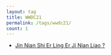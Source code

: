 ```yaml
---
layout: tag
title: WWDC21
permalink: /tags/wwdc21/
count: 1
---
```


- [Jin Nian Shi Er Ling Er Ji Nian Liao ?](https://apollozhu.github.io/2021/12/31/2021-year-in-review/)
